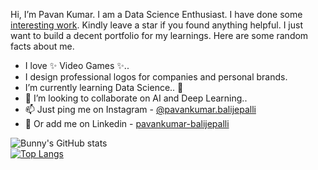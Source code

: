 Hi, I’m Pavan Kumar. I am a Data Science Enthusiast. I have done some [interesting work](https://github.com/pavankumarbalijepalli?tab=repositories). Kindly leave a star if you found anything helpful. I just want to build a decent portfolio for my learnings. Here are some random facts about me.
- I love ✨ Video Games ✨..
- I design professional logos for companies and personal brands.
- I’m currently learning Data Science.. 🌱
- 💞️ I’m looking to collaborate on AI and Deep Learning..
- 📫 Just ping me on Instagram - [@pavankumar.balijepalli](https://www.instagram.com/pavankumar.balijepalli)
- 👔 Or add me on Linkedin - [pavankumar-balijepalli](https://www.linkedin.com/in/pavan-kumar-balijepalli/)

![Bunny's GitHub stats](https://github-readme-stats.vercel.app/api?username=pavankumarbalijepalli&show_icons=true)
<br/>
[![Top Langs](https://github-readme-stats.vercel.app/api/top-langs/?username=pavankumarbalijepalli&hide=scss,html)](https://github.com/anuraghazra/github-readme-stats)

<!---
pavankumarbalijepalli/pavankumarbalijepalli is a ✨ special ✨ repository because its `README.md` (this file) appears on your GitHub profile.
You can click the Preview link to take a look at your changes.
--->
